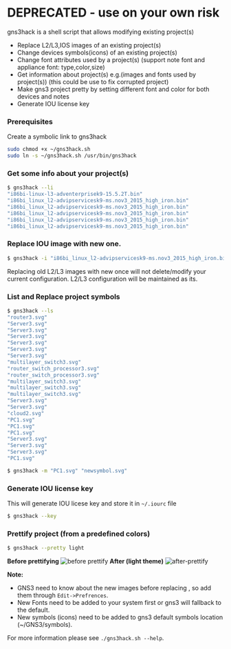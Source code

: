 		
# DEPRECATED - use on your own risk

gns3hack is a shell script that allows modifying existing project(s)
- Replace L2/L3,IOS images of an existing project(s)
- Change devices symbols(icons) of an existing project(s)
- Change font attributes used by a project(s) (support note font and appliance font: type,color,size)
- Get information about project(s) e.g.(images and fonts used by project(s)) (this could be use to fix corrupted project)
- Make gns3 project pretty by setting different font and color for both devices and notes
- Generate IOU license key

### Prerequisites
Create a symbolic link to gns3hack
```sh
sudo chmod +x ~/gns3hack.sh
sudo ln -s ~/gns3hack.sh /usr/bin/gns3hack
```
### Get some info about your project(s) 
```sh
$ gns3hack --li
"i86bi-linux-l3-adventerprisek9-15.5.2T.bin"
"i86bi_linux_l2-advipservicesk9-ms.nov3_2015_high_iron.bin"
"i86bi_linux_l2-advipservicesk9-ms.nov3_2015_high_iron.bin"
"i86bi_linux_l2-advipservicesk9-ms.nov3_2015_high_iron.bin"
"i86bi_linux_l2-advipservicesk9-ms.nov3_2015_high_iron.bin"
"i86bi_linux_l2-advipservicesk9-ms.nov3_2015_high_iron.bin"
```
### Replace IOU image with new one. 
```sh
$ gns3hack -i "i86bi_linux_l2-advipservicesk9-ms.nov3_2015_high_iron.bin" "i86bi-linux-l2-adventerprisek9-15.6.1T.bin"
```
Replacing old L2/L3 images with new once will not delete/modify your current configuration. L2/L3 configuration will be maintained as its. 

### List and Replace project symbols 
```sh
$ gns3hack --ls
"router3.svg"
"Server3.svg"
"Server3.svg"
"Server3.svg"
"Server3.svg"
"Server3.svg"
"Server3.svg"
"multilayer_switch3.svg"
"router_switch_processor3.svg"
"router_switch_processor3.svg"
"multilayer_switch3.svg"
"multilayer_switch3.svg"
"multilayer_switch3.svg"
"Server3.svg"
"Server3.svg"
"cloud2.svg"
"PC1.svg"
"PC1.svg"
"PC1.svg"
"Server3.svg"
"Server3.svg"
"Server3.svg"
"PC1.svg"
```
```sh
$ gns3hack -m "PC1.svg" "newsymbol.svg"
```
### Generate IOU license key
This will generate IOU licese key and store it in `~/.iourc` file
```sh
$ gns3hack --key
```
### Prettify project (from a predefined colors)
```sh
$ gns3hack --pretty light
```
**Before prettifying**
![before prettify](https://user-images.githubusercontent.com/10103340/40515671-89ab6c94-5f62-11e8-9ad7-b1fba5f30837.png)
**After (light theme)**
![after-prettify](https://user-images.githubusercontent.com/10103340/40515676-8bc9965e-5f62-11e8-8caa-40a8b5306750.png)

**Note:**
* GNS3 need to know about the new images before replacing , so add them through `Edit->Prefrences`.
* New Fonts need to be added to your system first or gns3 will fallback to the default.
* New symbols (icons) need to be added to gns3 default symbols location (~/GNS3/symbols).

For more information please see `./gns3hack.sh --help`.

